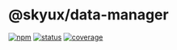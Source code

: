 # @skyux/data-manager

[![npm](https://img.shields.io/npm/v/@skyux/data-manager.svg)](https://www.npmjs.com/package/@skyux/data-manager)
[![status](https://travis-ci.org/blackbaud/skyux-data-manager.svg?branch=master)](https://travis-ci.org/blackbaud/skyux-data-manager)
[![coverage](https://codecov.io/gh/blackbaud/skyux-data-manager/branch/master/graphs/badge.svg?branch=master)](https://codecov.io/gh/blackbaud/skyux-data-manager/branch/master)
